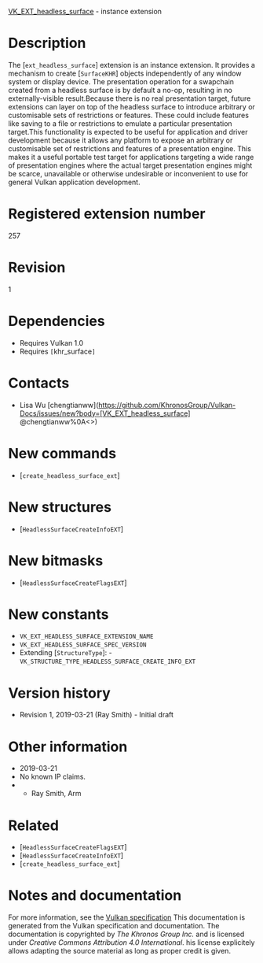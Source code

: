 [VK_EXT_headless_surface](https://www.khronos.org/registry/vulkan/specs/1.3-extensions/man/html/VK_EXT_headless_surface.html) - instance extension

# Description
The [`ext_headless_surface`] extension is an instance extension.
It provides a mechanism to create [`SurfaceKHR`] objects independently
of any window system or display device.
The presentation operation for a swapchain created from a headless surface
is by default a no-op, resulting in no externally-visible result.Because there is no real presentation target, future extensions can layer on
top of the headless surface to introduce arbitrary or customisable sets of
restrictions or features.
These could include features like saving to a file or restrictions to
emulate a particular presentation target.This functionality is expected to be useful for application and driver
development because it allows any platform to expose an arbitrary or
customisable set of restrictions and features of a presentation engine.
This makes it a useful portable test target for applications targeting a
wide range of presentation engines where the actual target presentation
engines might be scarce, unavailable or otherwise undesirable or
inconvenient to use for general Vulkan application development.

# Registered extension number
257

# Revision
1

# Dependencies
- Requires Vulkan 1.0
- Requires `[`khr_surface`]`

# Contacts
- Lisa Wu [chengtianww](https://github.com/KhronosGroup/Vulkan-Docs/issues/new?body=[VK_EXT_headless_surface] @chengtianww%0A<<Here describe the issue or question you have about the VK_EXT_headless_surface extension>>)

# New commands
- [`create_headless_surface_ext`]

# New structures
- [`HeadlessSurfaceCreateInfoEXT`]

# New bitmasks
- [`HeadlessSurfaceCreateFlagsEXT`]

# New constants
- `VK_EXT_HEADLESS_SURFACE_EXTENSION_NAME`
- `VK_EXT_HEADLESS_SURFACE_SPEC_VERSION`
- Extending [`StructureType`]:  - `VK_STRUCTURE_TYPE_HEADLESS_SURFACE_CREATE_INFO_EXT`

# Version history
- Revision 1, 2019-03-21 (Ray Smith)  - Initial draft

# Other information
* 2019-03-21
* No known IP claims.
*   - Ray Smith, Arm

# Related
- [`HeadlessSurfaceCreateFlagsEXT`]
- [`HeadlessSurfaceCreateInfoEXT`]
- [`create_headless_surface_ext`]

# Notes and documentation
For more information, see the [Vulkan specification](https://www.khronos.org/registry/vulkan/specs/1.3-extensions/html/vkspec.html)
This documentation is generated from the Vulkan specification and documentation.
The documentation is copyrighted by *The Khronos Group Inc.* and is licensed under *Creative Commons Attribution 4.0 International*.
his license explicitely allows adapting the source material as long as proper credit is given.
        